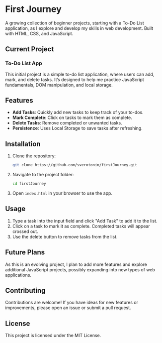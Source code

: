 # First Journey

A growing collection of beginner projects, starting with a To-Do List application, as I explore and develop my skills in web development. Built with HTML, CSS, and JavaScript.

## Current Project

### To-Do List App

This initial project is a simple to-do list application, where users can add, mark, and delete tasks. It’s designed to help me practice JavaScript fundamentals, DOM manipulation, and local storage.

## Features

- **Add Tasks**: Quickly add new tasks to keep track of your to-dos.
- **Mark Complete**: Click on tasks to mark them as complete.
- **Delete Tasks**: Remove completed or unwanted tasks.
- **Persistence**: Uses Local Storage to save tasks after refreshing.

## Installation

1. Clone the repository:
    ```bash
    git clone https://github.com/sverotonin/firstJourney.git
    ```
2. Navigate to the project folder:
    ```bash
    cd firstJourney
    ```
3. Open `index.html` in your browser to use the app.

## Usage

1. Type a task into the input field and click "Add Task" to add it to the list.
2. Click on a task to mark it as complete. Completed tasks will appear crossed out.
3. Use the delete button to remove tasks from the list.

## Future Plans

As this is an evolving project, I plan to add more features and explore additional JavaScript projects, possibly expanding into new types of web applications.

## Contributing

Contributions are welcome! If you have ideas for new features or improvements, please open an issue or submit a pull request.

## License

This project is licensed under the MIT License.
